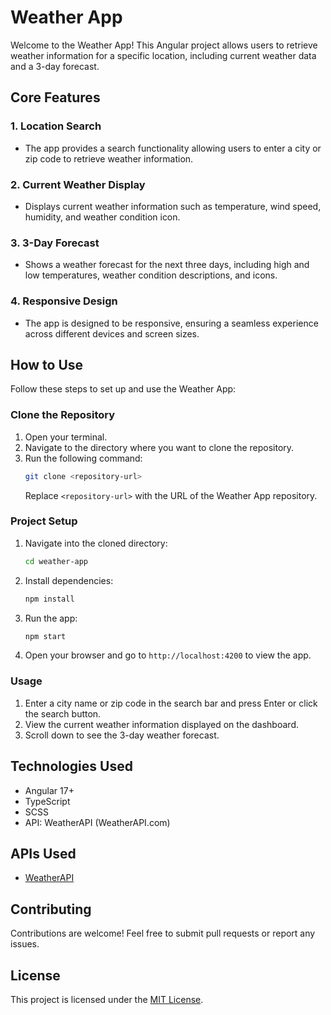 # Weather App

Welcome to the Weather App! This Angular project allows users to retrieve weather information for a specific location, including current weather data and a 3-day forecast.

## Core Features

### 1. Location Search
- The app provides a search functionality allowing users to enter a city or zip code to retrieve weather information.

### 2. Current Weather Display
- Displays current weather information such as temperature, wind speed, humidity, and weather condition icon.

### 3. 3-Day Forecast
- Shows a weather forecast for the next three days, including high and low temperatures, weather condition descriptions, and icons.

### 4. Responsive Design
- The app is designed to be responsive, ensuring a seamless experience across different devices and screen sizes.

## How to Use

Follow these steps to set up and use the Weather App:

### Clone the Repository
1. Open your terminal.
2. Navigate to the directory where you want to clone the repository.
3. Run the following command:
    ```bash
    git clone <repository-url>
    ```
   Replace `<repository-url>` with the URL of the Weather App repository.

### Project Setup
1. Navigate into the cloned directory:
    ```bash
    cd weather-app
    ```

2. Install dependencies:
    ```bash
    npm install
    ```

3. Run the app:
    ```bash
    npm start
    ```

4. Open your browser and go to `http://localhost:4200` to view the app.

### Usage
1. Enter a city name or zip code in the search bar and press Enter or click the search button.
2. View the current weather information displayed on the dashboard.
3. Scroll down to see the 3-day weather forecast.

## Technologies Used
- Angular 17+
- TypeScript
- SCSS
- API: WeatherAPI (WeatherAPI.com)

## APIs Used
- [WeatherAPI](http://api.weatherapi.com)

## Contributing
Contributions are welcome! Feel free to submit pull requests or report any issues.

## License
This project is licensed under the [MIT License](LICENSE).
